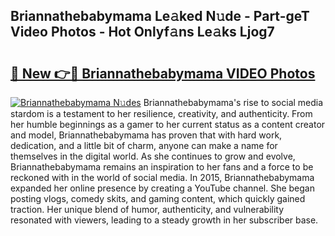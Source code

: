 ## Briannathebabymama Le𝚊ked N𝚞de - Part-geT Video Photos - Hot Onlyf𝚊ns Le𝚊ks Ljog7

# <h2><a href="http://ac20047.deff.icu/?id=Briannathebabymama">🔗 New 👉🔴 Briannathebabymama VIDEO Photos</a></h2>

[![Briannathebabymama N𝚞des](https://i.imgur.com/rIISA9y.gif)](http://ac20047.deff.icu/?id=Briannathebabymama)
Briannathebabymama's rise to social media stardom is a testament to her resilience, creativity, and authenticity. From her humble beginnings as a gamer to her current status as a content creator and model, Briannathebabymama has proven that with hard work, dedication, and a little bit of charm, anyone can make a name for themselves in the digital world. As she continues to grow and evolve, Briannathebabymama remains an inspiration to her fans and a force to be reckoned with in the world of social media. In 2015, Briannathebabymama expanded her online presence by creating a YouTube channel. She began posting vlogs, comedy skits, and gaming content, which quickly gained traction. Her unique blend of humor, authenticity, and vulnerability resonated with viewers, leading to a steady growth in her subscriber base.
